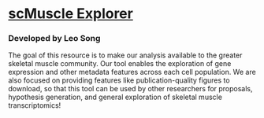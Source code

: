 # [scMuscle Explorer](http://scmuscle.bme.cornell.edu/)

### Developed by Leo Song

The goal of this resource is to make our analysis available to the greater skeletal muscle community. Our tool enables the exploration of gene expression and other metadata features across each cell population. We are also focused on providing features like publication-quality figures to download, so that this tool can be used by other researchers for proposals, hypothesis generation, and general exploration of skeletal muscle transcriptomics!
